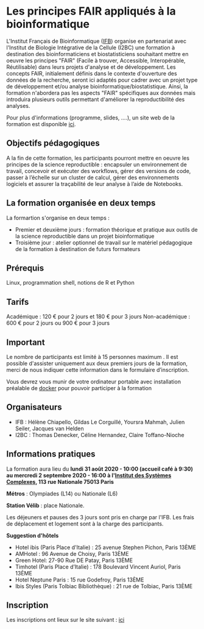 

# Les principes FAIR appliqués à la bioinformatique

L'Institut Français de Bioinformatique ([IFB](https://www.france-bioinformatique.fr/)) organise en partenariat avec l'Institut de Biologie Intégrative de la Cellule (I2BC) une formation à destination des bioinformaticiens et biostatisticiens souhaitant mettre en oeuvre les principes "FAIR" (Facile à trouver, Accessible, Interopérable, Réutilisable) dans leurs projets d'analyse et de développement. Les concepts FAIR, initialement définis dans le contexte d'ouverture des données de la recherche, seront ici adaptés pour cadrer avec un projet type de développement et/ou analyse bioinformatique/biostatistique. Ainsi, la formation n'abordera pas les aspects "FAIR" spécifiques aux données mais introduira plusieurs outils permettant d'améliorer la reproductibilité des analyses.

Pour plus d'informations (programme, slides, ....), un site web de la formation est disponible [ici](https://ifb-elixirfr.github.io/IFB-FAIR-bioinfo-training/).

## Objectifs pédagogiques

A la fin de cette formation, les participants pourront mettre en oeuvre les principes de la science reproductible : encapsuler un environnement de travail, concevoir et exécuter des workflows, gérer des versions de code, passer à l’échelle sur un cluster de calcul,  gérer des environnements logiciels et assurer la traçabilité de leur analyse à l’aide de Notebooks.

## La formation organisée en deux temps

La formartion s'organise en deux temps :

- Premier et deuxième jours : formation théorique et pratique aux outils de la science reproductible dans un projet bioinformatique
- Troisième jour : atelier optionnel de travail sur le matériel pédagogique de la formation à destination de futurs formateurs  

## Prérequis

Linux, programmation shell, notions de R et Python

## Tarifs

Académique : 120 € pour 2 jours et 180 € pour 3 jours
Non-académique : 600 € pour 2 jours ou 900 € pour 3 jours

## Important

Le nombre de participants est limité à 15 personnes maximum . Il est possible d'assister uniquement aux deux premiers jours de la formation, merci de nous indiquer cette information dans le formulaire d’inscription.  

Vous devrez vous munir de votre ordinateur portable avec installation préalable de [docker](https://docs.docker.com/get-docker) pour pouvoir participer à la formation

## Organisateurs

- IFB : Hélène Chiapello, Gildas Le Corguillé, Yoursra Mahmah, Julien Seiler, Jacques van Helden
- I2BC : Thomas Denecker, Céline Hernandez, Claire Toffano-Nioche

## Informations pratiques

La formation aura lieu du **lundi 31 août 2020 - 10:00 (accueil café à 9:30) au mercredi 2 septembre 2020 - 16:00 à l'[Institut des Systèmes Complexes](https://iscpif.fr), 113 rue Nationale 75013 Paris** 

**Métros** : Olympiades (L14) ou Nationale (L6)

**Station Vélib** : place Nationale.

Les déjeuners et pauses des 3 jours sont pris en charge par l'IFB. Les frais de déplacement et logement sont à la charge des participants.

**Suggestion d'hôtels**

- Hotel ibis (Paris Place d'Italie) :  25 avenue Stephen Pichon, Paris 13ÈME
- AMHotel : 96 Avenue de Choisy, Paris 13ÈME
- Green Hotel: 27-90 Rue DE Patay, Paris 13ÈME
- Timhotel (Paris Place d’Italie) : 178 Boulevard Vincent Auriol, Paris 13ÈME
- Hotel Neptune Paris : 15 rue Godefroy, Paris 13ÈME
- Ibis Styles (Paris Tolbiac Bibliothèque) : 21 rue de Tolbiac, Paris 13ÈME

## Inscription

Les inscriptions ont lieux sur le site suivant : [ici](https://ressources.france-bioinformatique.fr/fr/evenements/principes-fair-appliques-a-la-bioinformatique#map)
